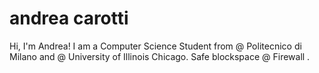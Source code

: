 # andrea carotti

Hi, I'm Andrea!
I am a Computer Science Student from @ Politecnico di Milano and @ University of Illinois Chicago.
Safe blockspace @ Firewall .

